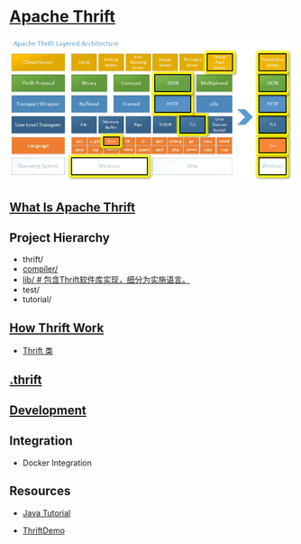 # [Apache Thrift](https://github.com/apache/thrift)

![](pic/thrift-layers.png)

## [What Is Apache Thrift](WhatIs.md)

## Project Hierarchy
* thrift/
* [compiler/](compiler/README.md)
* [lib/   # 包含Thrift软件库实现，细分为实施语言。](lib/README.md)
* test/
* tutorial/

## [How Thrift Work](design/README.md)

* [Thrift 类](ClassThrift.md)

## [.thrift](.thrift/README.md)

## [Development](dev/README.md)

## Integration
* Docker Integration

## Resources
* [Java Tutorial](http://thrift.apache.org/tutorial/java)

* [ThriftDemo](https://github.com/yongshun/some_java_code/tree/master/ThriftDemo)

